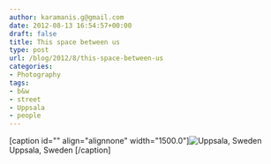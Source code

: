 ```yaml
---
author: karamanis.g@gmail.com
date: 2012-08-13 16:54:57+00:00
draft: false
title: This space between us
type: post
url: /blog/2012/8/this-space-between-us
categories:
- Photography
tags:
- b&w
- street
- Uppsala
- people
---
```


[caption id="" align="alignnone" width="1500.0"]![ Uppsala, Sweden ](https://images.squarespace-cdn.com/content/v1/4f3f61bae4b063b909445965/1344876973865-S1ICCWR1YCM1FL3O2L1H/ke17ZwdGBToddI8pDm48kF9aEDQaTpZHfWEO2zppK7Z7gQa3H78H3Y0txjaiv_0fDoOvxcdMmMKkDsyUqMSsMWxHk725yiiHCCLfrh8O1z5QPOohDIaIeljMHgDF5CVlOqpeNLcJ80NK65_fV7S1UX7HUUwySjcPdRBGehEKrDf5zebfiuf9u6oCHzr2lsfYZD7bBzAwq_2wCJyqgJebgg/20120811-R0011606.jpg?format=original)
 Uppsala, Sweden [/caption]
